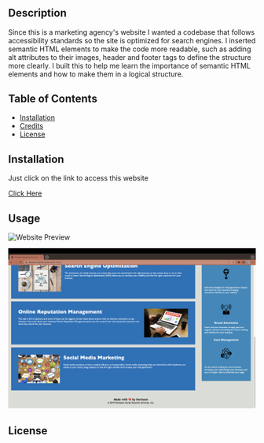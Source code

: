 # <Horiseon-Social-Social-Solutions-Website>

## Description

Since this is a marketing agency's website I wanted a codebase that follows accessibility standards so the site is optimized for search engines.
I inserted semantic HTML elements to make the code more readable, such as adding alt attributes to their images, header and footer tags to define the structure more clearly.
I built this to help me learn the importance of semantic HTML elements and how to make them in a logical structure.

## Table of Contents 

- [Installation](#installation)
- [Credits](#credits)
- [License](#license)

## Installation
Just click on the link to access this website

[Click Here](https://danibano.github.io/semantic-html/)

## Usage

![Website Preview](./assets/images/Screen%20Shot%202022-12-15%20at%2011.33.37%20PM.png "Website Preview")

![Website Preview](./assets/images/Screen%20Shot%202022-12-15%20at%2011.34.09%20PM.png "Website Preview")

## License


